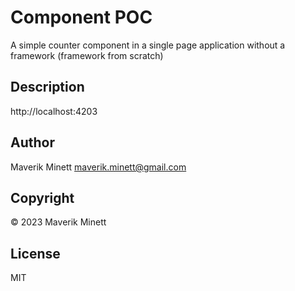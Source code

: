 # Component POC

A simple counter component in a single page application without a framework (framework from scratch)

## Description

http://localhost:4203


## Author

Maverik Minett  maverik.minett@gmail.com

## Copyright

© 2023 Maverik Minett

## License

MIT
